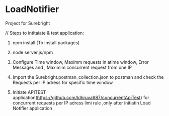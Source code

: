 # LoadNotifier
Project for Surebright

//
Steps to intitaiate & test application:

1. npm install (To install packages)

2. node server.js/npm 

3. Configure Time window, Maximm requests in atime window, Error Messages and , Maximim concurrent request from one IP

4. Import the Surebright.postman_collection.json to postman and check the Requests per IP adress for specific time window  

5. Initiate APITEST application(https://github.com/ldhruva987/concurrentApiTest) for concurrent requests per IP adress limi rule  ,only after initiatin Load Notifier application